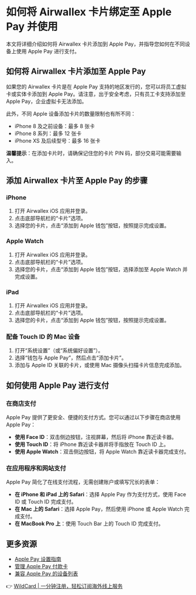 # 如何将 Airwallex 卡片绑定至 Apple Pay 并使用

本文将详细介绍如何将 Airwallex 卡片添加到 Apple Pay，并指导您如何在不同设备上使用 Apple Pay 进行支付。

## 如何将 Airwallex 卡片添加至 Apple Pay

如果您的 Airwallex 卡片是在 Apple Pay 支持的地区发行的，您可以将员工虚拟卡或实体卡添加到 Apple Pay。请注意，出于安全考虑，只有员工卡支持添加至 Apple Pay，企业虚拟卡无法添加。

此外，不同 Apple 设备添加卡片的数量限制也有所不同：

- iPhone 8 及之前设备：最多 8 张卡  
- iPhone 8 系列：最多 12 张卡  
- iPhone XS 及后续型号：最多 16 张卡  

**温馨提示**：在添加卡片时，请确保记住您的卡片 PIN 码，部分交易可能需要输入。

## 添加 Airwallex 卡片至 Apple Pay 的步骤

### iPhone
1. 打开 Airwallex iOS 应用并登录。  
2. 点击底部导航栏的“卡片”选项。  
3. 选择您的卡片，点击“添加到 Apple 钱包”按钮，按照提示完成设置。  

### Apple Watch
1. 打开 Airwallex iOS 应用并登录。  
2. 点击底部导航栏的“卡片”选项。  
3. 选择您的卡片，点击“添加到 Apple 钱包”按钮，选择添加至 Apple Watch 并完成设置。  

### iPad
1. 打开 Airwallex iOS 应用并登录。  
2. 点击底部导航栏的“卡片”选项。  
3. 选择您的卡片，点击“添加到 Apple 钱包”按钮，按照提示完成设置。  

### 配备 Touch ID 的 Mac 设备
1. 打开“系统设置”（或“系统偏好设置”）。  
2. 选择“钱包与 Apple Pay”，然后点击“添加卡片”。  
3. 添加与 Apple ID 关联的卡片，或使用 Mac 摄像头扫描卡片信息完成添加。  

## 如何使用 Apple Pay 进行支付

### 在商店支付
Apple Pay 提供了更安全、便捷的支付方式。您可以通过以下步骤在商店使用 Apple Pay：

- **使用 Face ID**：双击侧边按钮，注视屏幕，然后将 iPhone 靠近读卡器。  
- **使用 Touch ID**：将 iPhone 靠近读卡器并将手指放在 Touch ID 上。  
- **使用 Apple Watch**：双击侧边按钮，将 Apple Watch 靠近读卡器完成支付。  

### 在应用程序和网站支付
Apple Pay 简化了在线支付流程，无需创建账户或填写冗长的表单：

- **在 iPhone 和 iPad 上的 Safari**：选择 Apple Pay 作为支付方式，使用 Face ID 或 Touch ID 完成支付。  
- **在 Mac 上的 Safari**：选择 Apple Pay，然后使用 iPhone 或 Apple Watch 完成支付。  
- **在 MacBook Pro 上**：使用 Touch Bar 上的 Touch ID 完成支付。  

## 更多资源
- [Apple Pay 设置指南](https://support.apple.com/zh-cn/HT204506)  
- [管理 Apple Pay 付款卡](https://support.apple.com/zh-cn/HT205583)  
- [兼容 Apple Pay 的设备列表](https://support.apple.com/zh-cn/102896)  

👉 [WildCard | 一分钟注册，轻松订阅海外线上服务](https://bbtdd.com/WildCard)